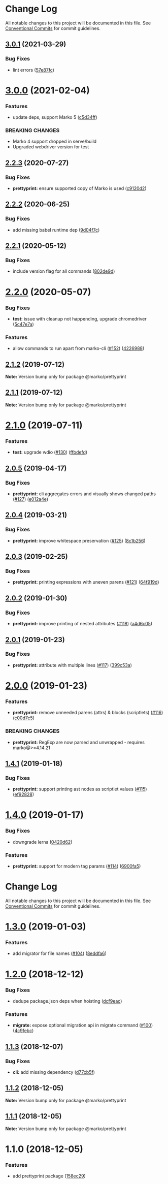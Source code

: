 # Change Log

All notable changes to this project will be documented in this file.
See [Conventional Commits](https://conventionalcommits.org) for commit guidelines.

## [3.0.1](https://github.com/marko-js/cli/compare/@marko/prettyprint@3.0.0...@marko/prettyprint@3.0.1) (2021-03-29)


### Bug Fixes

* lint errors ([57e87fc](https://github.com/marko-js/cli/commit/57e87fc0027096c8648ac5645db66c0c22889b40))





# [3.0.0](https://github.com/marko-js/cli/compare/@marko/prettyprint@2.2.3...@marko/prettyprint@3.0.0) (2021-02-04)


### Features

* update deps, support Marko 5 ([c5d34ff](https://github.com/marko-js/cli/commit/c5d34ff58fa34ef545330dfe1231ebac37282895))


### BREAKING CHANGES

* Marko 4 support dropped in serve/build
* Upgraded webdriver version for test





## [2.2.3](https://github.com/marko-js/cli/compare/@marko/prettyprint@2.2.2...@marko/prettyprint@2.2.3) (2020-07-27)


### Bug Fixes

* **prettyprint:** ensure supported copy of Marko is used ([c9120d2](https://github.com/marko-js/cli/commit/c9120d2d1be35ac0808168b35109f3637b9703d7))





## [2.2.2](https://github.com/marko-js/cli/compare/@marko/prettyprint@2.2.1...@marko/prettyprint@2.2.2) (2020-06-25)


### Bug Fixes

* add missing babel runtime dep ([9d04f7c](https://github.com/marko-js/cli/commit/9d04f7cbf4a21aabf01f4aac3aaf2c8a97d31253))





## [2.2.1](https://github.com/marko-js/cli/compare/@marko/prettyprint@2.2.0...@marko/prettyprint@2.2.1) (2020-05-12)


### Bug Fixes

* include version flag for all commands ([802de9d](https://github.com/marko-js/cli/commit/802de9daa9e70b2912b5a718352f667d7bc2eb03))





# [2.2.0](https://github.com/marko-js/cli/compare/@marko/prettyprint@2.1.2...@marko/prettyprint@2.2.0) (2020-05-07)


### Bug Fixes

* **test:** issue with cleanup not happending, upgrade chromedriver ([5c47e7a](https://github.com/marko-js/cli/commit/5c47e7a05a93c6876c12d3db12641ca68dc0b719))


### Features

* allow commands to run apart from marko-cli ([#152](https://github.com/marko-js/cli/issues/152)) ([4226988](https://github.com/marko-js/cli/commit/42269889bdf89e3811e465852ad0061e8e06cd03))





## [2.1.2](https://github.com/marko-js/cli/compare/@marko/prettyprint@2.1.1...@marko/prettyprint@2.1.2) (2019-07-12)

**Note:** Version bump only for package @marko/prettyprint





## [2.1.1](https://github.com/marko-js/cli/compare/@marko/prettyprint@2.1.0...@marko/prettyprint@2.1.1) (2019-07-12)

**Note:** Version bump only for package @marko/prettyprint





# [2.1.0](https://github.com/marko-js/cli/compare/@marko/prettyprint@2.0.5...@marko/prettyprint@2.1.0) (2019-07-11)


### Features

* **test:** upgrade wdio ([#130](https://github.com/marko-js/cli/issues/130)) ([ffbdefd](https://github.com/marko-js/cli/commit/ffbdefd))





## [2.0.5](https://github.com/marko-js/cli/compare/@marko/prettyprint@2.0.4...@marko/prettyprint@2.0.5) (2019-04-17)


### Bug Fixes

* **prettyprint:** cli aggregates errors and visually shows changed paths ([#127](https://github.com/marko-js/cli/issues/127)) ([e012a4e](https://github.com/marko-js/cli/commit/e012a4e))





## [2.0.4](https://github.com/marko-js/cli/compare/@marko/prettyprint@2.0.3...@marko/prettyprint@2.0.4) (2019-03-21)


### Bug Fixes

* **prettyprint:** improve whitespace preservation ([#125](https://github.com/marko-js/cli/issues/125)) ([8c1b256](https://github.com/marko-js/cli/commit/8c1b256))





## [2.0.3](https://github.com/marko-js/cli/compare/@marko/prettyprint@2.0.2...@marko/prettyprint@2.0.3) (2019-02-25)


### Bug Fixes

* **prettyprint:** printing expressions with uneven parens ([#121](https://github.com/marko-js/cli/issues/121)) ([64f919d](https://github.com/marko-js/cli/commit/64f919d))





## [2.0.2](https://github.com/marko-js/cli/compare/@marko/prettyprint@2.0.1...@marko/prettyprint@2.0.2) (2019-01-30)


### Bug Fixes

* **prettyprint:** improve printing of nested attributes ([#118](https://github.com/marko-js/cli/issues/118)) ([a4d6c05](https://github.com/marko-js/cli/commit/a4d6c05))





## [2.0.1](https://github.com/marko-js/cli/compare/@marko/prettyprint@2.0.0...@marko/prettyprint@2.0.1) (2019-01-23)


### Bug Fixes

* **prettyprint:** attribute with multiple lines ([#117](https://github.com/marko-js/cli/issues/117)) ([399c53a](https://github.com/marko-js/cli/commit/399c53a))





# [2.0.0](https://github.com/marko-js/cli/compare/@marko/prettyprint@1.4.1...@marko/prettyprint@2.0.0) (2019-01-23)


### Features

* **prettyprint:** remove unneeded parens (attrs) & blocks (scriptlets) ([#116](https://github.com/marko-js/cli/issues/116)) ([c00d7c5](https://github.com/marko-js/cli/commit/c00d7c5))


### BREAKING CHANGES

* **prettyprint:** RegExp are now parsed and unwrapped - requires marko@>=4.14.21





<a name="1.4.1"></a>
## [1.4.1](https://github.com/marko-js/cli/compare/@marko/prettyprint@1.4.0...@marko/prettyprint@1.4.1) (2019-01-18)


### Bug Fixes

* **prettyprint:** support printing ast nodes as scriptlet values ([#115](https://github.com/marko-js/cli/issues/115)) ([ef92828](https://github.com/marko-js/cli/commit/ef92828))




<a name="1.4.0"></a>
# [1.4.0](https://github.com/marko-js/cli/compare/@marko/prettyprint@1.3.0...@marko/prettyprint@1.4.0) (2019-01-17)


### Bug Fixes

* downgrade lerna ([0420d62](https://github.com/marko-js/cli/commit/0420d62))


### Features

* **prettyprint:** support for modern tag params ([#114](https://github.com/marko-js/cli/issues/114)) ([6900fa5](https://github.com/marko-js/cli/commit/6900fa5))




# Change Log

All notable changes to this project will be documented in this file.
See [Conventional Commits](https://conventionalcommits.org) for commit guidelines.

# [1.3.0](https://github.com/marko-js/cli/compare/@marko/prettyprint@1.2.0...@marko/prettyprint@1.3.0) (2019-01-03)


### Features

* add migrator for file names ([#104](https://github.com/marko-js/cli/issues/104)) ([8eddfa6](https://github.com/marko-js/cli/commit/8eddfa6))





# [1.2.0](https://github.com/marko-js/cli/compare/@marko/prettyprint@1.1.3...@marko/prettyprint@1.2.0) (2018-12-12)


### Bug Fixes

* dedupe package.json deps when hoisting ([dcf9eac](https://github.com/marko-js/cli/commit/dcf9eac))


### Features

* **migrate:** expose optional migration api in migrate command ([#100](https://github.com/marko-js/cli/issues/100)) ([4c9febc](https://github.com/marko-js/cli/commit/4c9febc))





## [1.1.3](https://github.com/marko-js/cli/compare/@marko/prettyprint@1.1.2...@marko/prettyprint@1.1.3) (2018-12-07)


### Bug Fixes

* **cli:** add missing dependency ([d77cb5f](https://github.com/marko-js/cli/commit/d77cb5f))





## [1.1.2](https://github.com/marko-js/cli/compare/@marko/prettyprint@1.1.0...@marko/prettyprint@1.1.2) (2018-12-05)

**Note:** Version bump only for package @marko/prettyprint





## [1.1.1](https://github.com/marko-js/cli/compare/@marko/prettyprint@1.1.0...@marko/prettyprint@1.1.1) (2018-12-05)

**Note:** Version bump only for package @marko/prettyprint





# 1.1.0 (2018-12-05)


### Features

* add prettyprint package ([158ec29](https://github.com/marko-js/cli/commit/158ec29))
